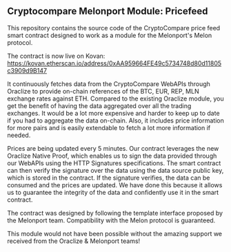 ## Cryptocompare Melonport Module: Pricefeed

This repository contains the source code of the CryptoCompare price feed smart contract designed to work as a module for the Melonport's Melon protocol.

The contract is now live on Kovan: https://kovan.etherscan.io/address/0xAA959664FE49c5734748d80d11805c3909d9B147

It continuously fetches data from the CryptoCompare WebAPIs through Oraclize to provide on-chain references of the BTC, EUR, REP, MLN exchange rates against ETH. Compared to the existing Oraclize module, you get the benefit of having the data aggregated over all the trading exchanges. It would be a lot more expensive and harder to keep up to date if you had to aggregate the data on-chain. Also, it includes price information for more pairs and is easily extendable to fetch a lot more information if needed.

Prices are being updated every 5 minutes. Our contract leverages the new Oraclize Native Proof, which enables us to sign the data provided through our WebAPIs using the HTTP Signatures specifications. The smart contract can then verify the signature over the data using the data source public key, which is stored in the contract. If the signature verifies, the data can be consumed and the prices are updated. We have done this because it allows us to guarantee the integrity of the data and confidently use it in the smart contract.

The contract was designed by following the template interface proposed by the Melonport team. Compatibility with the Melon protocol is guaranteed.

This module would not have been possible without the amazing support we received from the Oraclize & Melonport teams!
